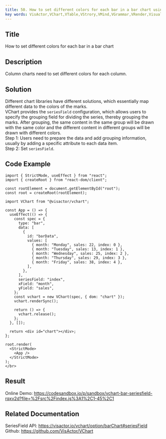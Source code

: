 ```yaml
---
title: 50. How to set different colors for each bar in a bar chart using VChart?</br>
key words: VisActor,VChart,VTable,VStrory,VMind,VGrammar,VRender,Visualization,Chart,Data,Table,Graph,Gis,LLM
---
```

## Title

How to set different colors for each bar in a bar chart</br>
## Description

Column charts need to set different colors for each column.</br>
## Solution

Different chart libraries have different solutions, which essentially map different data to the colors of the marks.</br>
VChart provides the `seriesField` configuration, which allows users to specify the grouping field for dividing the series, thereby grouping the marks. After grouping, the same content in the same group will be drawn with the same color and the different content in different groups will be drawn with different colors.</br>
Step 1: Users need to prepare the data and add grouping information, usually by adding a specific attribute to each data item.</br>
Step 2: Set `seriesField`.</br>
## Code Example  

```
import { StrictMode, useEffect } from "react";
import { createRoot } from "react-dom/client";

const rootElement = document.getElementById("root");
const root = createRoot(rootElement);

import VChart from "@visactor/vchart";

const App = () => {
  useEffect(() => {
    const spec = {
      type: "bar",
      data: [
        {
          id: "barData",
          values: [
            { month: "Monday", sales: 22, index: 0 },
            { month: "Tuesday", sales: 13, index: 1 },
            { month: "Wednesday", sales: 25, index: 2 },
            { month: "Thursday", sales: 29, index: 3 },
            { month: "Friday", sales: 38, index: 4 },
          ],
        },
      ],
      seriesField: "index",
      xField: "month",
      yField: "sales",
    };
    const vchart = new VChart(spec, { dom: "chart" });
    vchart.renderSync();

    return () => {
      vchart.release();
    };
  }, []);

  return <div id="chart"></div>;
};

root.render(
  <StrictMode>
    <App />
  </StrictMode>
);
</br>
```
## Result

Online Demo: https://codesandbox.io/p/sandbox/vchart-bar-seriesfield-rqxv2d?file=%2Fsrc%2Findex.js%3A1%2C1-45%2C1</br>
## Related Documentation

SeriesField API: https://visactor.io/vchart/option/barChart#seriesField</br>
Github: https://github.com/VisActor/VChart</br>